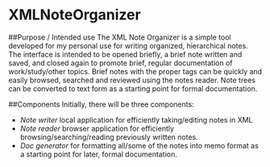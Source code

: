 # XMLNoteOrganizer

##Purpose / Intended use
The XML Note Organizer is a simple tool developed for my personal use for writing organized, hierarchical notes.  The interface is intended to be opened briefly, a brief note written and saved, and closed again to promote brief, regular documentation of work/study/other topics. Brief notes with the proper tags can be quickly and easily browsed, searched and reviewed using the notes reader. Note trees can be converted to text form as a starting point for formal documentation.

##Components
Initially, there will be three components:
- *Note writer* local application for efficiently taking/editing notes in XML
- *Note reader* browser application for efficiently browsing/searching/reading previously written notes.
- *Doc generator* for formatting all/some of the notes into memo format as a starting point for later, formal documentation.
